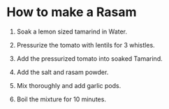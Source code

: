 # How to make a Rasam

1) Soak a lemon sized tamarind in Water.

2) Pressurize the tomato with lentils for 3 whistles.

3) Add the pressurized tomato into soaked Tamarind.

4) Add the salt and rasam powder.

5) Mix thoroughly and add garlic pods.

6) Boil the mixture for 10 minutes.
